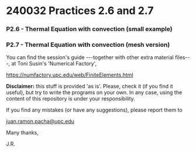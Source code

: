 # 240032 Practices 2.6 and 2.7

### P2.6 - Thermal Equation with convection (small example)
### P2.7 - Thermal Equation with convection (mesh version)

You can find the session's guide ---together with other extra material files---,
at Toni Susin's 'Numerical Factory', 

https://numfactory.upc.edu/web/FiniteElements.html

**Disclaimer:** this stuff is provided 'as is'. Please, check it (if you
find it useful), but try to write the programs on your own. In any case, using 
the content of this repository is under your responsibility.

If you find any mistakes (or have any suggestions), please report them to 

juan.ramon.pacha@upc.edu 

Many thanks,

J.R.
